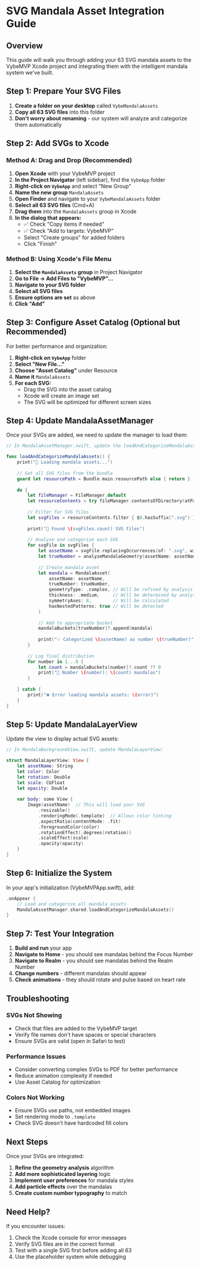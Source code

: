 # SVG Mandala Asset Integration Guide

## Overview
This guide will walk you through adding your 63 SVG mandala assets to the VybeMVP Xcode project and integrating them with the intelligent mandala system we've built.

## Step 1: Prepare Your SVG Files

1. **Create a folder on your desktop** called `VybeMandalaAssets`
2. **Copy all 63 SVG files** into this folder
3. **Don't worry about renaming** - our system will analyze and categorize them automatically

## Step 2: Add SVGs to Xcode

### Method A: Drag and Drop (Recommended)
1. **Open Xcode** with your VybeMVP project
2. **In the Project Navigator** (left sidebar), find the `VybeApp` folder
3. **Right-click on `VybeApp`** and select "New Group"
4. **Name the new group** `MandalaAssets`
5. **Open Finder** and navigate to your `VybeMandalaAssets` folder
6. **Select all 63 SVG files** (Cmd+A)
7. **Drag them** into the `MandalaAssets` group in Xcode
8. **In the dialog that appears:**
   - ✅ Check "Copy items if needed"
   - ✅ Check "Add to targets: VybeMVP"
   - Select "Create groups" for added folders
   - Click "Finish"

### Method B: Using Xcode's File Menu
1. **Select the `MandalaAssets` group** in Project Navigator
2. **Go to File → Add Files to "VybeMVP"...**
3. **Navigate to your SVG folder**
4. **Select all SVG files**
5. **Ensure options are set** as above
6. **Click "Add"**

## Step 3: Configure Asset Catalog (Optional but Recommended)

For better performance and organization:

1. **Right-click on `VybeApp`** folder
2. **Select "New File..."**
3. **Choose "Asset Catalog"** under Resource
4. **Name it** `MandalaAssets`
5. **For each SVG:**
   - Drag the SVG into the asset catalog
   - Xcode will create an image set
   - The SVG will be optimized for different screen sizes

## Step 4: Update MandalaAssetManager

Once your SVGs are added, we need to update the manager to load them:

```swift
// In MandalaAssetManager.swift, update the loadAndCategorizeMandalaAssets() method:

func loadAndCategorizeMandalaAssets() {
    print("🔮 Loading mandala assets...")
    
    // Get all SVG files from the bundle
    guard let resourcePath = Bundle.main.resourcePath else { return }
    
    do {
        let fileManager = FileManager.default
        let resourceContents = try fileManager.contentsOfDirectory(atPath: resourcePath)
        
        // Filter for SVG files
        let svgFiles = resourceContents.filter { $0.hasSuffix(".svg") }
        
        print("📁 Found \(svgFiles.count) SVG files")
        
        // Analyze and categorize each SVG
        for svgFile in svgFiles {
            let assetName = svgFile.replacingOccurrences(of: ".svg", with: "")
            let trueNumber = analyzeMandalaGeometry(assetName: assetName)
            
            // Create mandala asset
            let mandala = MandalaAsset(
                assetName: assetName,
                trueNumber: trueNumber,
                geometryType: .complex, // Will be refined by analysis
                thickness: .medium,     // Will be determined by analysis
                symmetryAxes: 8,        // Will be calculated
                hasNestedPatterns: true // Will be detected
            )
            
            // Add to appropriate bucket
            mandalaBuckets[trueNumber]?.append(mandala)
            
            print("✨ Categorized \(assetName) as number \(trueNumber)")
        }
        
        // Log final distribution
        for number in 1...9 {
            let count = mandalaBuckets[number]?.count ?? 0
            print("🔢 Number \(number): \(count) mandalas")
        }
        
    } catch {
        print("❌ Error loading mandala assets: \(error)")
    }
}
```

## Step 5: Update MandalaLayerView

Update the view to display actual SVG assets:

```swift
// In MandalaBackgroundView.swift, update MandalaLayerView:

struct MandalaLayerView: View {
    let assetName: String
    let color: Color
    let rotation: Double
    let scale: CGFloat
    let opacity: Double
    
    var body: some View {
        Image(assetName)  // This will load your SVG
            .resizable()
            .renderingMode(.template)  // Allows color tinting
            .aspectRatio(contentMode: .fit)
            .foregroundColor(color)
            .rotationEffect(.degrees(rotation))
            .scaleEffect(scale)
            .opacity(opacity)
    }
}
```

## Step 6: Initialize the System

In your app's initialization (VybeMVPApp.swift), add:

```swift
.onAppear {
    // Load and categorize all mandala assets
    MandalaAssetManager.shared.loadAndCategorizeMandalaAssets()
}
```

## Step 7: Test Your Integration

1. **Build and run** your app
2. **Navigate to Home** - you should see mandalas behind the Focus Number
3. **Navigate to Realm** - you should see mandalas behind the Realm Number
4. **Change numbers** - different mandalas should appear
5. **Check animations** - they should rotate and pulse based on heart rate

## Troubleshooting

### SVGs Not Showing
- Check that files are added to the VybeMVP target
- Verify file names don't have spaces or special characters
- Ensure SVGs are valid (open in Safari to test)

### Performance Issues
- Consider converting complex SVGs to PDF for better performance
- Reduce animation complexity if needed
- Use Asset Catalog for optimization

### Colors Not Working
- Ensure SVGs use paths, not embedded images
- Set rendering mode to `.template`
- Check SVG doesn't have hardcoded fill colors

## Next Steps

Once your SVGs are integrated:
1. **Refine the geometry analysis** algorithm
2. **Add more sophisticated layering** logic
3. **Implement user preferences** for mandala styles
4. **Add particle effects** over the mandalas
5. **Create custom number typography** to match

## Need Help?

If you encounter issues:
1. Check the Xcode console for error messages
2. Verify SVG files are in the correct format
3. Test with a single SVG first before adding all 63
4. Use the placeholder system while debugging 